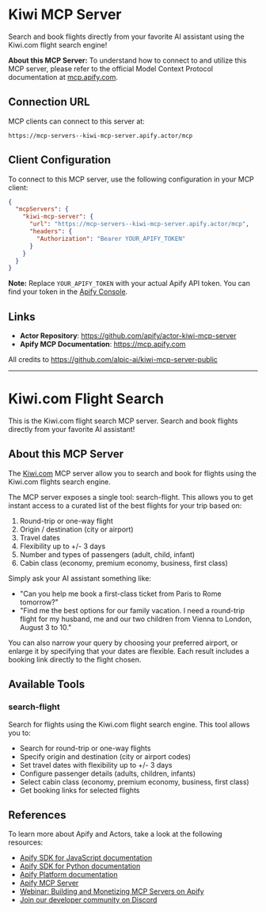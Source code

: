 # Kiwi MCP Server

Search and book flights directly from your favorite AI assistant using the Kiwi.com flight search engine!

**About this MCP Server:** To understand how to connect to and utilize this MCP server, please refer to the official Model Context Protocol documentation at [mcp.apify.com](https://mcp.apify.com).

## Connection URL
MCP clients can connect to this server at:

```text
https://mcp-servers--kiwi-mcp-server.apify.actor/mcp
```

## Client Configuration
To connect to this MCP server, use the following configuration in your MCP client:

```json
{
  "mcpServers": {
    "kiwi-mcp-server": {
      "url": "https://mcp-servers--kiwi-mcp-server.apify.actor/mcp",
      "headers": {
        "Authorization": "Bearer YOUR_APIFY_TOKEN"
      }
    }
  }
}
```

**Note:** Replace `YOUR_APIFY_TOKEN` with your actual Apify API token. You can find your token in the [Apify Console](https://console.apify.com/account/integrations).

## Links
- **Actor Repository**: https://github.com/apify/actor-kiwi-mcp-server
- **Apify MCP Documentation**: https://mcp.apify.com

All credits to https://github.com/alpic-ai/kiwi-mcp-server-public

---

# Kiwi.com Flight Search

This is the Kiwi.com flight search MCP server. Search and book flights directly from your favorite AI assistant!

## About this MCP Server

The [Kiwi.com](https://kiwi.com) MCP server allow you to search and book for flights using the Kiwi.com flights search engine.

The MCP server exposes a single tool: search-flight. This allows you to get instant access to a curated list of the best flights for your trip based on:

1.  Round-trip or one-way flight
2.  Origin / destination (city or airport)
3.  Travel dates
4.  Flexibility up to +/- 3 days
5.  Number and types of passengers (adult, child, infant)
6.  Cabin class (economy, premium economy, business, first class)

Simply ask your AI assistant something like:

*   "Can you help me book a first-class ticket from Paris to Rome tomorrow?"
*   "Find me the best options for our family vacation. I need a round-trip flight for my husband, me and our two children from Vienna to London, August 3 to 10."

You can also narrow your query by choosing your preferred airport, or enlarge it by specifying that your dates are flexible. Each result includes a booking link directly to the flight chosen.

## Available Tools

### search-flight
Search for flights using the Kiwi.com flight search engine. This tool allows you to:
- Search for round-trip or one-way flights
- Specify origin and destination (city or airport codes)
- Set travel dates with flexibility up to +/- 3 days
- Configure passenger details (adults, children, infants)
- Select cabin class (economy, premium economy, business, first class)
- Get booking links for selected flights

## References
To learn more about Apify and Actors, take a look at the following resources:
- [Apify SDK for JavaScript documentation](https://docs.apify.com/sdk/js)
- [Apify SDK for Python documentation](https://docs.apify.com/sdk/python)
- [Apify Platform documentation](https://docs.apify.com/platform)
- [Apify MCP Server](https://docs.apify.com/platform/integrations/mcp)
- [Webinar: Building and Monetizing MCP Servers on Apify](https://www.youtube.com/watch?v=w3AH3jIrXXo)
- [Join our developer community on Discord](https://discord.com/invite/jyEM2PRvMU)
